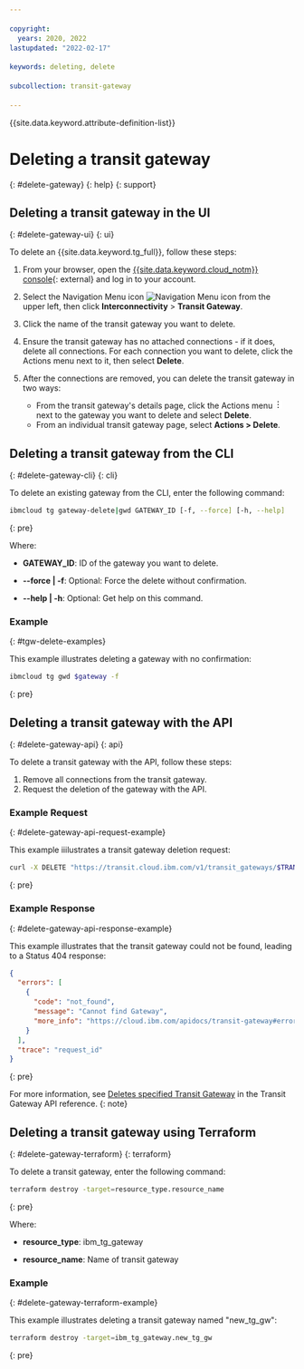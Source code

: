 ```yaml
---

copyright:
  years: 2020, 2022
lastupdated: "2022-02-17"

keywords: deleting, delete

subcollection: transit-gateway

---
```


{{site.data.keyword.attribute-definition-list}}

# Deleting a transit gateway
{: #delete-gateway}
{: help}
{: support}

## Deleting a transit gateway in the UI
{: #delete-gateway-ui}
{: ui}

To delete an {{site.data.keyword.tg_full}}, follow these steps:

1. From your browser, open the [{{site.data.keyword.cloud_notm}} console](/login){: external} and log in to your account.
1. Select the Navigation Menu icon ![Navigation Menu icon](../../icons/icon_hamburger.svg) from the upper left, then click **Interconnectivity** > **Transit Gateway**.
1. Click the name of the transit gateway you want to delete.
1. Ensure the transit gateway has no attached connections - if it does, delete all connections.
   For each connection you want to delete, click the Actions menu next to it, then select **Delete**.
1. After the connections are removed, you can delete the transit gateway in two ways:

   * From the transit gateway's details page, click the Actions menu ![Actions menu](/images/overflow.png) next to the gateway you want to delete and select **Delete**.
   * From an individual transit gateway page, select **Actions > Delete**.

## Deleting a transit gateway from the CLI
{: #delete-gateway-cli}
{: cli}

To delete an existing gateway from the CLI, enter the following command:

```sh
ibmcloud tg gateway-delete|gwd GATEWAY_ID [-f, --force] [-h, --help]
```
{: pre}

Where:

- **GATEWAY_ID**: ID of the gateway you want to delete.

- **--force | -f**: Optional: Force the delete without confirmation.

- **--help | -h**: Optional: Get help on this command.

### Example
{: #tgw-delete-examples}

This example illustrates deleting a gateway with no confirmation:

```sh
ibmcloud tg gwd $gateway -f
```
{: pre}

## Deleting a transit gateway with the API
{: #delete-gateway-api}
{: api}

To delete a transit gateway with the API, follow these steps:

1. Remove all connections from the transit gateway.
1. Request the deletion of the gateway with the API.

### Example Request
{: #delete-gateway-api-request-example}

This example iiilustrates a transit gateway deletion request:

```sh
curl -X DELETE "https://transit.cloud.ibm.com/v1/transit_gateways/$TRANSIT_GATEWAY_ID?version=2022-02-10" -H "accept: */*"
```
{: pre}

### Example Response
{: #delete-gateway-api-response-example}

This example illustrates that the transit gateway could not be found, leading to a Status 404 response:

```json
{
  "errors": [
    {
      "code": "not_found",
      "message": "Cannot find Gateway",
      "more_info": "https://cloud.ibm.com/apidocs/transit-gateway#error-handling"
    }
  ],
  "trace": "request_id"
}
```
{: pre}

For more information, see [Deletes specified Transit Gateway](/apidocs/transit-gateway#delete-transit-gateway) in the Transit Gateway API reference.
{: note}

## Deleting a transit gateway using Terraform
{: #delete-gateway-terraform}
{: terraform}

To delete a transit gateway, enter the following command:

```sh
terraform destroy -target=resource_type.resource_name
```
{: pre}

Where:

- **resource_type**: ibm_tg_gateway

- **resource_name**: Name of transit gateway

### Example
{: #delete-gateway-terraform-example}

This example illustrates deleting a transit gateway named "new_tg_gw":

```sh
terraform destroy -target=ibm_tg_gateway.new_tg_gw
```
{: pre}

